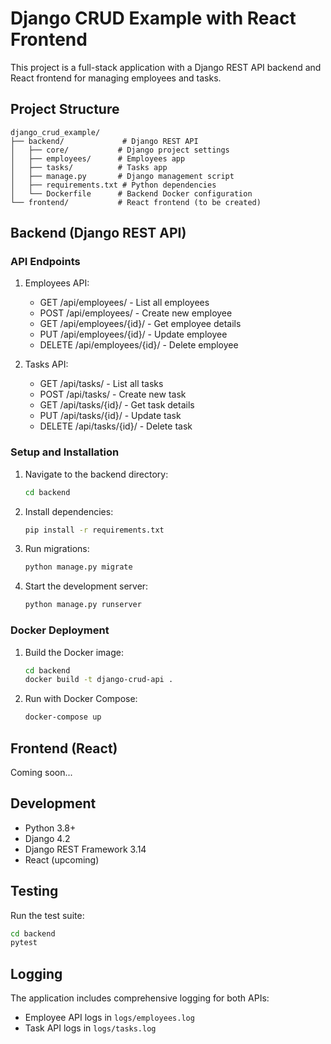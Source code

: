# Django CRUD Example with React Frontend

This project is a full-stack application with a Django REST API backend and React frontend for managing employees and tasks.

## Project Structure

```
django_crud_example/
├── backend/             # Django REST API
│   ├── core/           # Django project settings
│   ├── employees/      # Employees app
│   ├── tasks/          # Tasks app
│   ├── manage.py       # Django management script
│   ├── requirements.txt # Python dependencies
│   └── Dockerfile      # Backend Docker configuration
└── frontend/           # React frontend (to be created)
```

## Backend (Django REST API)

### API Endpoints

1. Employees API:
   - GET /api/employees/ - List all employees
   - POST /api/employees/ - Create new employee
   - GET /api/employees/{id}/ - Get employee details
   - PUT /api/employees/{id}/ - Update employee
   - DELETE /api/employees/{id}/ - Delete employee

2. Tasks API:
   - GET /api/tasks/ - List all tasks
   - POST /api/tasks/ - Create new task
   - GET /api/tasks/{id}/ - Get task details
   - PUT /api/tasks/{id}/ - Update task
   - DELETE /api/tasks/{id}/ - Delete task

### Setup and Installation

1. Navigate to the backend directory:
   ```bash
   cd backend
   ```

2. Install dependencies:
   ```bash
   pip install -r requirements.txt
   ```

3. Run migrations:
   ```bash
   python manage.py migrate
   ```

4. Start the development server:
   ```bash
   python manage.py runserver
   ```

### Docker Deployment

1. Build the Docker image:
   ```bash
   cd backend
   docker build -t django-crud-api .
   ```

2. Run with Docker Compose:
   ```bash
   docker-compose up
   ```

## Frontend (React)

Coming soon...

## Development

- Python 3.8+
- Django 4.2
- Django REST Framework 3.14
- React (upcoming)

## Testing

Run the test suite:
```bash
cd backend
pytest
```

## Logging

The application includes comprehensive logging for both APIs:
- Employee API logs in `logs/employees.log`
- Task API logs in `logs/tasks.log`
